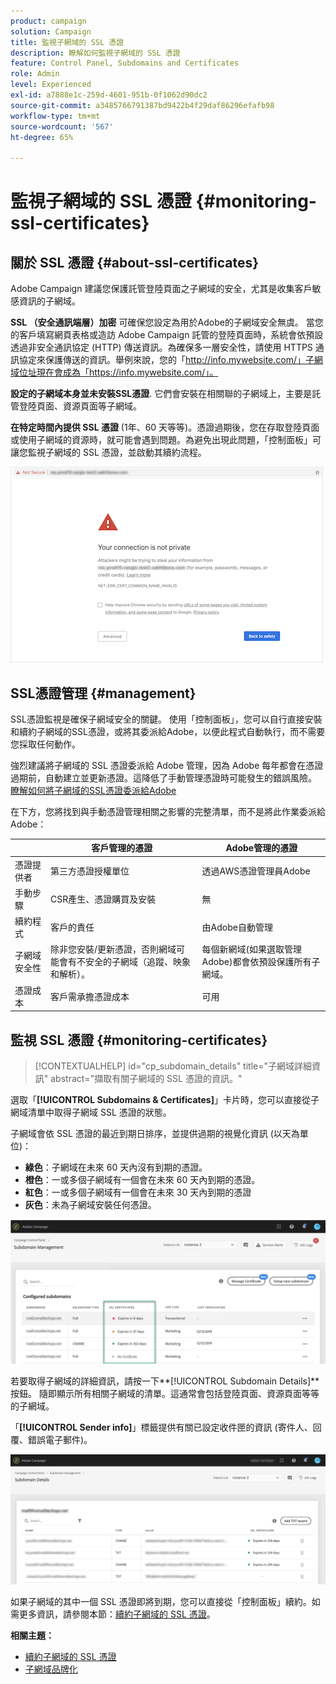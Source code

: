 ```yaml
---
product: campaign
solution: Campaign
title: 監視子網域的 SSL 憑證
description: 瞭解如何監視子網域的 SSL 憑證
feature: Control Panel, Subdomains and Certificates
role: Admin
level: Experienced
exl-id: a7888e1c-259d-4601-951b-0f1062d90dc2
source-git-commit: a3485766791387bd9422b4f29daf86296efafb98
workflow-type: tm+mt
source-wordcount: '567'
ht-degree: 65%

---
```


# 監視子網域的 SSL 憑證 {#monitoring-ssl-certificates}

## 關於 SSL 憑證 {#about-ssl-certificates}

Adobe Campaign 建議您保護託管登陸頁面之子網域的安全，尤其是收集客戶敏感資訊的子網域。

**SSL （安全通訊端層）加密** 可確保您設定為用於Adobe的子網域安全無虞。 當您的客戶填寫網頁表格或造訪 Adobe Campaign 託管的登陸頁面時，系統會依預設透過非安全通訊協定 (HTTP) 傳送資訊。為確保多一層安全性，請使用 HTTPS 通訊協定來保護傳送的資訊。舉例來說，您的「http://info.mywebsite.com/」子網域位址現在會成為「https://info.mywebsite.com/」。

**設定的子網域本身並未安裝SSL憑證**. 它們會安裝在相關聯的子網域上，主要是託管登陸頁面、資源頁面等子網域。

**在特定時間內提供 SSL 憑證** (1年、60 天等等)。憑證過期後，您在存取登陸頁面或使用子網域的資源時，就可能會遇到問題。為避免出現此問題，「控制面板」可讓您監視子網域的 SSL 憑證，並啟動其續約流程。

![](assets/no_certificate.png)

## SSL憑證管理 {#management}

SSL憑證監視是確保子網域安全的關鍵。 使用「控制面板」，您可以自行直接安裝和續約子網域的SSL憑證，或將其委派給Adobe，以便此程式自動執行，而不需要您採取任何動作。

強烈建議將子網域的 SSL 憑證委派給 Adobe 管理，因為 Adobe 每年都會在憑證過期前，自動建立並更新憑證。這降低了手動管理憑證時可能發生的錯誤風險。 [瞭解如何將子網域的SSL憑證委派給Adobe](delegate-ssl.md)

在下方，您將找到與手動憑證管理相關之影響的完整清單，而不是將此作業委派給Adobe：

|       | 客戶管理的憑證 | Adobe管理的憑證 |
|  ---  |  ---  |  ---  |
| 憑證提供者 | 第三方憑證授權單位 | 透過AWS憑證管理員Adobe |
| 手動步驟 | CSR產生、憑證購買及安裝 | 無 |
| 續約程式 | 客戶的責任 | 由Adobe自動管理 |
| 子網域安全性 | 除非您安裝/更新憑證，否則網域可能會有不安全的子網域（追蹤、映象和解析）。 | 每個新網域(如果選取管理Adobe)都會依預設保護所有子網域。 |
| 憑證成本 | 客戶需承擔憑證成本 | 可用 |

## 監視 SSL 憑證 {#monitoring-certificates}

>[!CONTEXTUALHELP]
>id="cp_subdomain_details"
>title="子網域詳細資訊"
>abstract="擷取有關子網域的 SSL 憑證的資訊。"

選取「**[!UICONTROL Subdomains & Certificates]**」卡片時，您可以直接從子網域清單中取得子網域 SSL 憑證的狀態。

子網域會依 SSL 憑證的最近到期日排序，並提供過期的視覺化資訊 (以天為單位)：

* **綠色**：子網域在未來 60 天內沒有到期的憑證。
* **橙色**：一或多個子網域有一個會在未來 60 天內到期的憑證。
* **紅色**：一或多個子網域有一個會在未來 30 天內到期的憑證
* **灰色**：未為子網域安裝任何憑證。

![](assets/subdomains_list.png)

若要取得子網域的詳細資訊，請按一下&#x200B;**[!UICONTROL Subdomain Details]**按鈕。
隨即顯示所有相關子網域的清單。這通常會包括登陸頁面、資源頁面等等的子網域。

「**[!UICONTROL Sender info]**」標籤提供有關已設定收件匣的資訊 (寄件人、回覆、錯誤電子郵件)。

![](assets/subdomain_details.png)

如果子網域的其中一個 SSL 憑證即將到期，您可以直接從「控制面板」續約。如需更多資訊，請參閱本節：[續約子網域的 SSL 憑證](../../subdomains-certificates/using/renewing-subdomain-certificate.md)。

**相關主題：**

* [續約子網域的 SSL 憑證](../../subdomains-certificates/using/renewing-subdomain-certificate.md)
* [子網域品牌化](../../subdomains-certificates/using/subdomains-branding.md)
